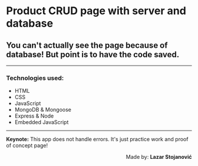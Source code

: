 # Product CRUD page with server and database

## You can't actually see the page because of database! But point is to have the code saved.
___

### Technologies used:
+ HTML
+ CSS
+ JavaScript
+ MongoDB & Mongoose 
+ Express & Node
+ Embedded JavaScript

---
**Keynote:** This app does not handle errors. It's just practice work and proof of concept page!

<div style="text-align: right"> Made by: <b>Lazar Stojanović</b> </div>
